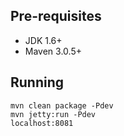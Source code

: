Pre-requisites
--------------

* JDK 1.6+
* Maven 3.0.5+

Running
-------

`mvn clean package -Pdev`  
`mvn jetty:run -Pdev`  
`localhost:8081`
